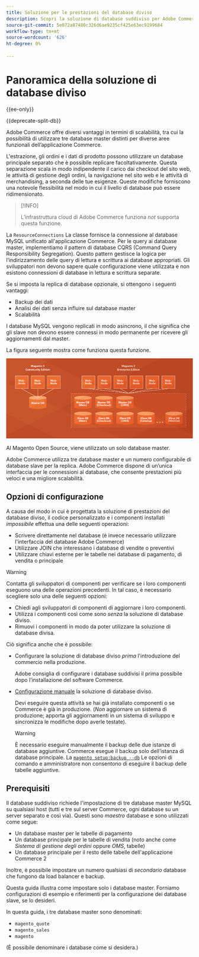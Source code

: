 ```yaml
---
title: Soluzione per le prestazioni del database diviso
description: Scopri la soluzione di database suddiviso per Adobe Commerce e Magenti Open Source.
source-git-commit: 5e072a87480c326d6ae9235cf425e63ec9199684
workflow-type: tm+mt
source-wordcount: '626'
ht-degree: 0%

---
```



# Panoramica della soluzione di database diviso

{{ee-only}}

{{deprecate-split-db}}

Adobe Commerce offre diversi vantaggi in termini di scalabilità, tra cui la possibilità di utilizzare tre database master distinti per diverse aree funzionali dell’applicazione Commerce.

L&#39;estrazione, gli ordini e i dati di prodotto possono utilizzare un database principale separato che è possibile replicare facoltativamente. Questa separazione scala in modo indipendente il carico dai checkout del sito web, le attività di gestione degli ordini, la navigazione nel sito web e le attività di merchandising, a seconda delle tue esigenze. Queste modifiche forniscono una notevole flessibilità nel modo in cui il livello di database può essere ridimensionato.

>[!INFO]
>
>L’infrastruttura cloud di Adobe Commerce funziona _not_ supporta questa funzione.

La `ResourceConnections` La classe fornisce la connessione al database MySQL unificato all&#39;applicazione Commerce. Per le query ai database master, implementiamo il pattern di database CQRS (Command Query Responsibility Segregation). Questo pattern gestisce la logica per l’indirizzamento delle query di lettura e scrittura ai database appropriati. Gli sviluppatori non devono sapere quale configurazione viene utilizzata e non esistono connessioni di database in lettura e scrittura separate.

Se si imposta la replica di database opzionale, si ottengono i seguenti vantaggi:

- Backup dei dati
- Analisi dei dati senza influire sul database master
- Scalabilità

I database MySQL vengono replicati in modo asincrono, il che significa che gli slave non devono essere connessi in modo permanente per ricevere gli aggiornamenti dal master.

La figura seguente mostra come funziona questa funzione.

![Adobe Commerce utilizza diversi database per memorizzare le tabelle](../../assets/configuration/split-db-diagram-ee.png)

Al Magento Open Source, viene utilizzato un solo database master.

Adobe Commerce utilizza tre database master e un numero configurabile di database slave per la replica. Adobe Commerce dispone di un’unica interfaccia per le connessioni al database, che consente prestazioni più veloci e una migliore scalabilità.

## Opzioni di configurazione

A causa del modo in cui è progettata la soluzione di prestazioni del database diviso, il codice personalizzato e i componenti installati _impossibile_ effettua una delle seguenti operazioni:

- Scrivere direttamente nel database (è invece necessario utilizzare l&#39;interfaccia del database Adobe Commerce)
- Utilizzare JOIN che interessano i database di vendite o preventivi
- Utilizzare chiavi esterne per le tabelle nei database di pagamento, di vendita o principale

>[!WARNING]
>
>Contatta gli sviluppatori di componenti per verificare se i loro componenti eseguono una delle operazioni precedenti. In tal caso, è necessario scegliere solo una delle seguenti opzioni:
>
>- Chiedi agli sviluppatori di componenti di aggiornare i loro componenti.
>- Utilizza i componenti così come sono _senza_ la soluzione di database diviso.
>- Rimuovi i componenti in modo da poter utilizzare la soluzione di database divisa.


Ciò significa anche che è possibile:

- Configurare la soluzione di database diviso _prima_ l&#39;introduzione del commercio nella produzione.

   Adobe consiglia di configurare i database suddivisi il prima possibile dopo l’installazione del software Commerce.

- [Configurazione manuale](multi-master-manual.md) la soluzione di database diviso.

   Devi eseguire questa attività se hai già installato componenti o se Commerce è già in produzione. (_Non_ aggiornare un sistema di produzione; apporta gli aggiornamenti in un sistema di sviluppo e sincronizza le modifiche dopo averle testate).

   >[!WARNING]
   >
   >È necessario eseguire manualmente il backup delle due istanze di database aggiuntive. Commerce esegue il backup solo dell’istanza di database principale. La [`magento setup:backup --db`](../../installation/tutorials/backup.md) Le opzioni di comando e amministratore non consentono di eseguire il backup delle tabelle aggiuntive.

## Prerequisiti

Il database suddiviso richiede l&#39;impostazione di tre database master MySQL su qualsiasi host (tutti e tre sul server Commerce, ogni database su un server separato e così via). Questi sono _maestro_ database e sono utilizzati come segue:

- Un database master per le tabelle di pagamento
- Un database principale per le tabelle di vendita (noto anche come _Sistema di gestione degli ordini_ oppure _OMS_, tabelle)
- Un database principale per il resto delle tabelle dell&#39;applicazione Commerce 2

Inoltre, è possibile impostare un numero qualsiasi di _secondario_ database che fungono da load balancer e backup.

Questa guida illustra come impostare solo i database master. Forniamo configurazioni di esempio e riferimenti per la configurazione dei database slave, se lo desideri.

In questa guida, i tre database master sono denominati:

- `magento_quote`
- `magento_sales`
- `magento`

(È possibile denominare i database come si desidera.)
